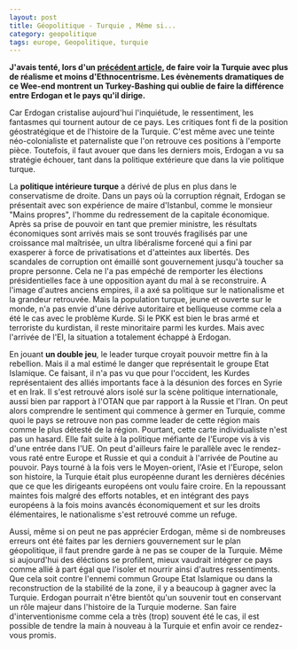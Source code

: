 ```yaml
---
layout: post
title: Géopolitique - Turquie , Même si...
category: geopolitique
tags: europe, Geopolitique, turquie
---
```

**J'avais tenté, lors d'un <a href="https://icezine.wordpress.com/2015/08/13/turquie-et-si-on-regardait-ce-pays-avec-realisme/">précédent article</a>, de faire voir la Turquie avec plus de réalisme et moins d'Ethnocentrisme. Les évènements dramatiques de ce Wee-end montrent un Turkey-Bashing qui oublie de faire la différence entre Erdogan et le pays qu'il dirige.**

Car Erdogan cristalise aujourd'hui l'inquiétude, le ressentiment, les fantasmes qui tournent autour de ce pays. Les critiques font fi de la position géostratégique et de l'histoire de la Turquie. C'est même avec une teinte néo-colonialiste et paternaliste que l'on retrouve ces positions à l'emporte pièce. Toutefois, il faut avouer que dans les derniers mois, Erdogan a vu sa stratégie échouer, tant dans la politique extérieure que dans la vie politique turque.

La **politique intérieure turque** a dérivé de plus en plus dans le conservatisme de droite. Dans un pays où la corruption régnait, Erdogan se présentait avec son expérience de maire d'Istanbul, comme le monsieur "Mains propres", l'homme du redressement de la capitale économique. Après sa prise de pouvoir en tant que premier ministre, les résultats économiques sont arrivés mais se sont trouvés fragilisés par une croissance mal maîtrisée, un ultra libéralisme forcené qui a fini par exasperer à force de privatisations et d'atteintes aux libertés. Des scandales de corruption ont émaillé sont gouvernement jusqu'à toucher sa propre personne. Cela ne l'a pas empéché de remporter les élections présidentielles face à une opposition ayant du mal à se reconstruire. A l'image d'autres anciens empires, il a axé sa politique sur le nationalisme et la grandeur retrouvée. Mais la population turque, jeune et ouverte sur le monde, n'a pas envie d'une dérive autoritaire et belliqueuse comme cela a été le cas avec le problème Kurde. Si le PKK est bien le bras armé et terroriste du kurdistan, il reste minoritaire parmi les kurdes. Mais avec l'arrivée de l'EI, la situation a totalement échappé à Erdogan.

En jouant **un double jeu**, le leader turque croyait pouvoir mettre fin à la rebellion. Mais il a mal estimé le danger que représentait le groupe Etat Islamique. Ce faisant, il n'a pas vu que pour l'occident, les Kurdes représentaient des alliés importants face à la désunion des forces en Syrie et en Irak. Il s'est retrouvé alors isolé sur la scène politique internationale, aussi bien par rapport à l'OTAN que par rapport à la Russie et l'Iran. On peut alors comprendre le sentiment qui commence à germer en Turquie, comme quoi le pays se retrouve non pas comme leader de cette région mais comme le plus détesté de la région. Pourtant, cette carte individualiste n'est pas un hasard. Elle fait suite à la politique méfiante de l'Europe vis à vis d'une entrée dans l'UE. On peut d'ailleurs faire le parallèle avec le rendez-vous raté entre Europe et Russie et qui a conduit à l'arrivée de Poutine au pouvoir. Pays tourné à la fois vers le Moyen-orient, l'Asie et l'Europe, selon son histoire, la Turquie était plus européenne durant les dernières décénies que ce que les dirigeants européens ont voulu faire croire. En la repoussant maintes fois malgré des efforts notables, et en intégrant des pays européens à la fois moins avancés économiquement et sur les droits élémentaires, le nationalisme s'est retrouvé comme un refuge.

Aussi, même si on peut ne pas apprécier Erdogan, même si de nombreuses erreurs ont été faites par les derniers gouvernement sur le plan géopolitique, il faut prendre garde à ne pas se couper de la Turquie. Même si aujourd'hui des éléctions se profilent, mieux vaudrait intégrer ce pays comme allié à part égal que l'isoler et nourrir ainsi d'autres ressentiments. Que cela soit contre l'ennemi commun Groupe Etat Islamique ou dans la reconstruction de la stabilité de la zone, il y a beaucoup à gagner avec la Turquie. Erdogan pourrait n'être bientôt qu'un souvenir tout en conservant un rôle majeur dans l'histoire de la Turquie moderne. San faire d'interventionisme comme cela a très (trop) souvent été le cas, il est possible de tendre la main à nouveau à la Turquie et enfin avoir ce rendez-vous promis.

